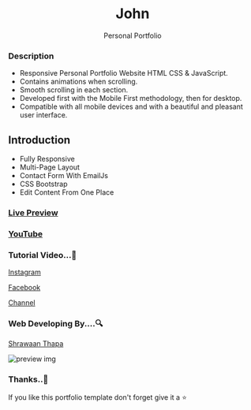 <h1 align="center">John</h1>
<p align="center">Personal Portfolio</p>

### Description
- Responsive Personal Portfolio Website HTML CSS & JavaScript.
- Contains animations when scrolling.
- Smooth scrolling in each section.
- Developed first with the Mobile First methodology, then for desktop.
- Compatible with all mobile devices and with a beautiful and pleasant user interface.

## Introduction
- Fully Responsive
- Multi-Page Layout
- Contact Form With EmailJs
- CSS Bootstrap
- Edit Content From One Place

### [Live Preview](https://shrawaanthapa.github.io/John-Portfolio/)
### [YouTube](https://youtu.be/wvVcWgc83FE)

### Tutorial Video...👀
[Instagram](https://www.instagram.com/sharwaan.thapa/)

[Facebook](https://www.facebook.com/sharwaan.official)

[Channel](https://www.youtube.com/sharwaan_thapa)

### Web Developing By....🔍
[Shrawaan Thapa](https://github.com/shrawaanthapa)

![preview img]()

### Thanks..🙏

If you like this portfolio template don't forget give it a ⭐ 
